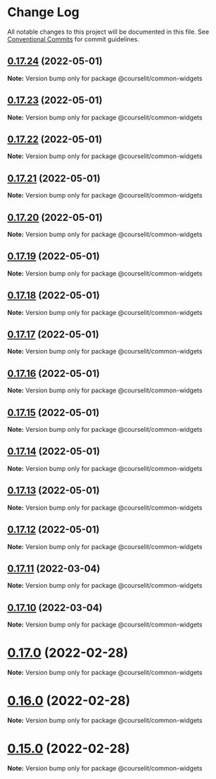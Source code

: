 # Change Log

All notable changes to this project will be documented in this file.
See [Conventional Commits](https://conventionalcommits.org) for commit guidelines.

## [0.17.24](https://github.com/codelitdev/courselit/compare/v0.17.23...v0.17.24) (2022-05-01)

**Note:** Version bump only for package @courselit/common-widgets





## [0.17.23](https://github.com/codelitdev/courselit/compare/v0.17.22...v0.17.23) (2022-05-01)

**Note:** Version bump only for package @courselit/common-widgets





## [0.17.22](https://github.com/codelitdev/courselit/compare/v0.17.21...v0.17.22) (2022-05-01)

**Note:** Version bump only for package @courselit/common-widgets





## [0.17.21](https://github.com/codelitdev/courselit/compare/v0.17.20...v0.17.21) (2022-05-01)

**Note:** Version bump only for package @courselit/common-widgets





## [0.17.20](https://github.com/codelitdev/courselit/compare/v0.17.19...v0.17.20) (2022-05-01)

**Note:** Version bump only for package @courselit/common-widgets





## [0.17.19](https://github.com/codelitdev/courselit/compare/v0.17.18...v0.17.19) (2022-05-01)

**Note:** Version bump only for package @courselit/common-widgets





## [0.17.18](https://github.com/codelitdev/courselit/compare/v0.17.17...v0.17.18) (2022-05-01)

**Note:** Version bump only for package @courselit/common-widgets





## [0.17.17](https://github.com/codelitdev/courselit/compare/v0.17.16...v0.17.17) (2022-05-01)

**Note:** Version bump only for package @courselit/common-widgets





## [0.17.16](https://github.com/codelitdev/courselit/compare/v0.17.15...v0.17.16) (2022-05-01)

**Note:** Version bump only for package @courselit/common-widgets





## [0.17.15](https://github.com/codelitdev/courselit/compare/v0.17.13...v0.17.15) (2022-05-01)

**Note:** Version bump only for package @courselit/common-widgets





## [0.17.14](https://github.com/codelitdev/courselit/compare/v0.17.13...v0.17.14) (2022-05-01)

**Note:** Version bump only for package @courselit/common-widgets





## [0.17.13](https://github.com/codelitdev/courselit/compare/v0.17.12...v0.17.13) (2022-05-01)

**Note:** Version bump only for package @courselit/common-widgets





## [0.17.12](https://github.com/codelitdev/courselit/compare/v0.17.11...v0.17.12) (2022-05-01)

**Note:** Version bump only for package @courselit/common-widgets





## [0.17.11](https://github.com/codelitdev/courselit/compare/v0.17.10...v0.17.11) (2022-03-04)

**Note:** Version bump only for package @courselit/common-widgets

## [0.17.10](https://github.com/codelitdev/courselit/compare/v0.17.9...v0.17.10) (2022-03-04)

**Note:** Version bump only for package @courselit/common-widgets

# [0.17.0](https://github.com/codelitdev/courselit/compare/v0.16.0...v0.17.0) (2022-02-28)

**Note:** Version bump only for package @courselit/common-widgets

# [0.16.0](https://github.com/codelitdev/courselit/compare/v0.15.0...v0.16.0) (2022-02-28)

**Note:** Version bump only for package @courselit/common-widgets

# [0.15.0](https://github.com/codelitdev/courselit/compare/v0.14.5...v0.15.0) (2022-02-28)

**Note:** Version bump only for package @courselit/common-widgets
